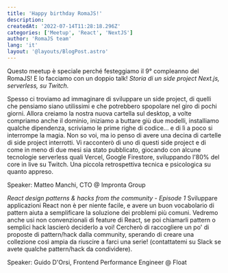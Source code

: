 ```yaml
---
title: 'Happy birthday RomaJS!'
description:
createdAt: '2022-07-14T11:28:18.296Z'
categories: ['Meetup', 'React', 'NextJS']
author: 'RomaJS team'
lang: 'it'
layout: '@layouts/BlogPost.astro'
---
```


Questo meetup è speciale perché festeggiamo il 9° compleanno del RomaJS! E lo facciamo con un doppio talk!
_Storia di un side project Next.js, serverless, su Twitch._

Spesso ci troviamo ad immaginare di sviluppare un side project, di quelli che pensiamo siano utilissimi e che potrebbero spopolare nel giro di pochi giorni.
Allora creiamo la nostra nuova cartella sul desktop, a volte compriamo anche il dominio, iniziamo a buttare giù due modelli, installiamo qualche dipendenza, scriviamo le prime righe di codice... e di lì a poco si interrompe la magia. Non so voi, ma io penso di avere una decina di cartelle di side project interrotti.
Vi racconterò di uno di questi side project e di come in meno di due mesi sia stato pubblicato, giocando con alcune tecnologie serverless quali Vercel, Google Firestore, sviluppando l'80% del core in live su Twitch. Una piccola retrospettiva tecnica e psicologica su quanto appreso.

Speaker: Matteo Manchi, CTO @ Impronta Group

_React design patterns & hacks from the community - Episode 1_
Sviluppare applicazioni React non è per niente facile, e avere un buon vocabolario di pattern aiuta a semplificare la soluzione dei problemi più comuni.
Vedremo anche usi non convenzionali di feature di React, se poi chiamarli pattern o semplici hack lascierò deciderlo a voi!
Cercherò di raccogliere un po' di proposte di pattern/hack dalla community, sperando di creare una collezione così ampia da riuscire a farci una serie! (contattatemi su Slack se avete qualche pattern/hack da condividere).

Speaker: Guido D'Orsi, Frontend Performance Engineer @ Float
